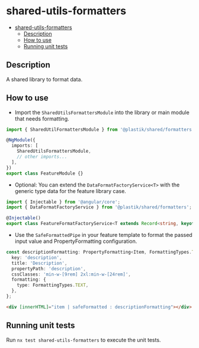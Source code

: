 # shared-utils-formatters

- [shared-utils-formatters](#shared-utils-formatters)
  - [Description](#description)
  - [How to use](#how-to-use)
  - [Running unit tests](#running-unit-tests)

## Description

A shared library to format data.

## How to use

- Import the `SharedUtilsFormattersModule` into the library or main module that needs formatting.

```typescript
import { SharedUtilFormattersModule } from '@plastik/shared/formatters';

@NgModule({
  imports: [
    SharedUtilsFormattersModule,
    // other imports...
  ],
})
export class FeatureModule {}
```

- Optional: You can extend the `DataFormatFactoryService<T>` with the generic type data for the feature library case.

```typescript
import { Injectable } from '@angular/core';
import { DataFormatFactoryService } from '@plastik/shared/formatters';

@Injectable()
export class FeatureFormatFactoryService<T extends Record<string, keyof T>> extends DataFormatFactoryService<T> {}
```

- Use the `SafeFormattedPipe` in your feature template to format the passed input value and PropertyFormatting configuration.

```typescript
const descriptionFormatting: PropertyFormatting<Item, FormattingTypes.TEXT> = {
  key: 'description',
  title: 'Description',
  propertyPath: 'description',
  cssClasses: 'min-w-[9rem] 2xl:min-w-[24rem]',
  formatting: {
    type: FormattingTypes.TEXT,
  },
};
```

```html
<div [innerHTML]="item | safeFormatted : descriptionFormatting"></div>
```

## Running unit tests

Run `nx test shared-utils-formatters` to execute the unit tests.
